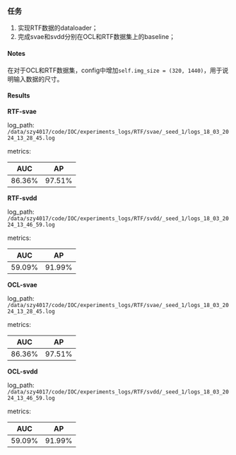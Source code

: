 ### 任务
1. 实现RTF数据的dataloader；
2. 完成svae和svdd分别在OCL和RTF数据集上的baseline；

#### Notes
在对于OCL和RTF数据集，config中增加`self.img_size = (320, 1440)`，用于说明输入数据的尺寸。

#### Results
**RTF-svae**

log_path: `/data/szy4017/code/IOC/experiments_logs/RTF/svae/_seed_1/logs_18_03_2024_13_28_45.log`

metrics:

| AUC     | AP      |
| ------- | ------- |
| 86.36%   | 97.51% |

**RTF-svdd**

log_path: `/data/szy4017/code/IOC/experiments_logs/RTF/svdd/_seed_1/logs_18_03_2024_13_46_59.log`

metrics:

| AUC     | AP      |
| ------- | ------- |
| 59.09%   | 91.99% |

**OCL-svae**

log_path: `/data/szy4017/code/IOC/experiments_logs/RTF/svae/_seed_1/logs_18_03_2024_13_28_45.log`

metrics:

| AUC     | AP      |
| ------- | ------- |
| 86.36%   | 97.51% |

**OCL-svdd**

log_path: `/data/szy4017/code/IOC/experiments_logs/RTF/svdd/_seed_1/logs_18_03_2024_13_46_59.log`

metrics:

| AUC     | AP      |
| ------- | ------- |
| 59.09%   | 91.99% |